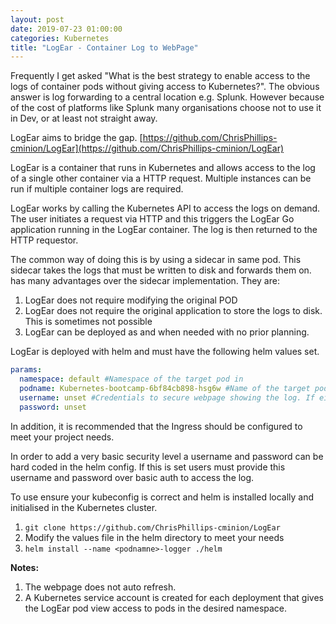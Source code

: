 ```yaml
---
layout: post
date: 2019-07-23 01:00:00
categories: Kubernetes
title: "LogEar - Container Log to WebPage"
---
```



Frequently I get asked "What is the best strategy to  enable access to the logs of container pods without giving access to Kubernetes?". The obvious answer is log forwarding to a central location e.g. Splunk. However because of the cost of platforms like Splunk many organisations choose not to use it in Dev, or at least not straight away.
<!--more-->

LogEar aims to bridge the gap. [https://github.com/ChrisPhillips-cminion/LogEar](https://github.com/ChrisPhillips-cminion/LogEar)

LogEar is a container that runs in Kubernetes and allows access to the log of a single other container via a HTTP request. Multiple instances can be run if multiple container logs are required.

LogEar works by calling the Kubernetes API to access the logs on demand. The user initiates a request via HTTP and this triggers the LogEar Go application running in the LogEar container. The log is then returned to the HTTP requestor.

The common way of doing this is by using a sidecar in same pod. This sidecar takes the logs that must be written to disk and forwards them on. has many advantages over the sidecar implementation.  They are:
1. LogEar does not require modifying the original POD
2. LogEar does not require the original application to store the logs to disk. This is sometimes not possible
3. LogEar can be deployed as and when needed with no prior planning.

LogEar is deployed with helm and must have the following helm values set.


```yaml
params:
  namespace: default #Namespace of the target pod in
  podname: Kubernetes-bootcamp-6bf84cb898-hsg6w #Name of the target pod
  username: unset #Credentials to secure webpage showing the log. If either of these are set to 'unset' then there is no challenge.
  password: unset
```

In addition, it is recommended that the Ingress should be configured to meet your project needs.

In order to add a very basic security level a username and password can be hard coded in the helm config. If this is set users must provide this username and password over basic auth to access the log.

To use ensure your kubeconfig is correct and helm is installed locally and initialised in the Kubernetes cluster.

1. `git clone https://github.com/ChrisPhillips-cminion/LogEar`
2. Modify the values file in the helm directory to meet your needs
3. `helm install --name <podnamne>-logger ./helm`


**Notes:**
1. The webpage does not auto refresh.
2. A Kubernetes service account is created for each deployment that gives the LogEar pod view access to pods in the desired namespace.
